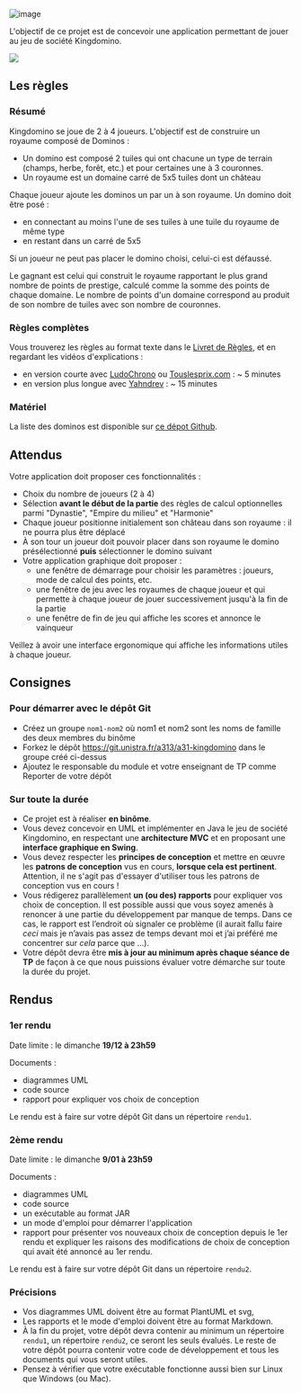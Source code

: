 ![image](https://user-images.githubusercontent.com/19238963/222908028-0327a0b2-eba7-4ae3-8488-fa493abd3fc2.png)

L'objectif de ce projet est de concevoir une application permettant de jouer au jeu de société Kingdomino.

![](img/kingdomino_elements_small.jpg)

Les règles
----------

### Résumé

Kingdomino se joue de 2 à 4 joueurs. L'objectif est de construire un royaume composé de Dominos :

- Un domino est composé 2 tuiles qui ont chacune un type de terrain (champs, herbe, forêt, etc.) et pour certaines une à 3 couronnes.
- Un royaume est un domaine carré de 5x5 tuiles dont un château

Chaque joueur ajoute les dominos un par un à son royaume. Un domino doit être posé :

- en connectant au moins l'une de ses tuiles à une tuile du royaume de même type
- en restant dans un carré de 5x5

Si un joueur ne peut pas placer le domino choisi, celui-ci est défaussé.

Le gagnant est celui qui construit le royaume rapportant le plus grand nombre de points de prestige, calculé comme la somme des points de chaque domaine. Le nombre de points d'un domaine correspond au produit de son nombre de tuiles avec son nombre de couronnes.

### Règles complètes

Vous trouverez les règles au format texte dans le [Livret de Règles](docs/reglesKingdomino.pdf), et en regardant les vidéos d'explications :

- en version courte avec [LudoChrono](https://www.youtube.com/watch?v=jnM9yf65rpo) ou [Touslesprix.com](https://www.youtube.com/watch?v=MBPFPKehV44) : ~ 5 minutes
- en version plus longue avec [Yahndrev](https://www.youtube.com/watch?v=93VxIXxthFU) : ~ 15 minutes

### Matériel

La liste des dominos est disponible sur [ce dépot Github](https://github.com/RuPaulsDataRace/Kingdomino-For-Queens).

Attendus
--------

Votre application doit proposer ces fonctionnalités :

- Choix du nombre de joueurs (2 à 4)
- Sélection **avant le début de la partie** des règles de calcul optionnelles parmi "Dynastie", "Empire du milieu" et "Harmonie"
- Chaque joueur positionne initialement son château dans son royaume : il ne pourra plus être déplacé
- À son tour un joueur doit pouvoir placer dans son royaume le domino présélectionné **puis** sélectionner le domino suivant
- Votre application graphique doit proposer :
  - une fenêtre de démarrage pour choisir les paramètres : joueurs, mode de calcul des points, etc.
  - une fenêtre de jeu avec les royaumes de chaque joueur et qui permette à chaque joueur de jouer successivement jusqu'à la fin de la partie
  - une fenêtre de fin de jeu qui affiche les scores et annonce le vainqueur

Veillez à avoir une interface ergonomique qui affiche les informations utiles à chaque joueur.

Consignes
---------

### Pour démarrer avec le dépôt Git

- Créez un groupe `nom1-nom2` où nom1 et nom2 sont les noms de famille des deux membres du binôme
- Forkez le dépôt https://git.unistra.fr/a313/a31-kingdomino dans le groupe créé ci-dessus
- Ajoutez le responsable du module et votre enseignant de TP comme Reporter de votre dépôt

### Sur toute la durée 

- Ce projet est à réaliser **en binôme**.
- Vous devez concevoir en UML et implémenter en Java le jeu de société Kingdomino, en respectant une **architecture MVC** et en proposant une **interface graphique en Swing**.
- Vous devez respecter les **principes de conception** et mettre en œuvre les **patrons de conception** vus en cours, **lorsque cela est pertinent**. Attention, il ne s'agit pas d'essayer d'utiliser tous les patrons de conception vus en cours !
- Vous rédigerez parallèlement **un (ou des) rapports** pour expliquer vos choix de conception. Il est possible aussi que vous soyez amenés à renoncer à une partie du développement par manque de temps. Dans ce cas, le rapport est l’endroit où signaler ce problème (il aurait fallu faire *ceci* mais je n’avais pas assez de temps devant moi et j’ai préféré me concentrer sur *cela* parce que ...).
- Votre dépôt devra être **mis à jour au minimum après chaque séance de TP** de façon à ce que nous puissions évaluer votre démarche sur toute la durée du projet.

Rendus
------

### 1er rendu

Date limite : le dimanche **19/12 à 23h59**

Documents :

- diagrammes UML
- code source
- rapport pour expliquer vos choix de conception

Le rendu est à faire sur votre dépôt Git dans un répertoire `rendu1`.

### 2ème rendu

Date limite : le dimanche **9/01 à 23h59**

Documents :

- diagrammes UML
- code source
- un exécutable au format JAR
- un mode d'emploi pour démarrer l'application
- rapport pour présenter vos nouveaux choix de conception depuis le 1er rendu et expliquer les raisons des modifications de choix de conception qui avait été annoncé au 1er rendu.

Le rendu est à faire sur votre dépôt Git dans un répertoire `rendu2`.

### Précisions

- Vos diagrammes UML doivent être au format PlantUML et svg,
- Les rapports et le mode d'emploi doivent être au format Markdown.
- À la fin du projet, votre dépôt devra contenir au minimum un répertoire `rendu1`, un répertoire `rendu2`, ce seront les seuls évalués. Le reste de votre dépôt pourra contenir votre code de développement et tous les documents qui vous seront utiles.
- Pensez à vérifier que votre exécutable fonctionne aussi bien sur Linux que Windows (ou Mac).
